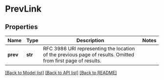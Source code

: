 # PrevLink

## Properties
Name | Type | Description | Notes
------------ | ------------- | ------------- | -------------
**prev** | **str** | RFC 3986 URI representing the location of the previous page of results. Omitted from first page of results. | 

[[Back to Model list]](../README.md#documentation-for-models) [[Back to API list]](../README.md#documentation-for-api-endpoints) [[Back to README]](../README.md)


